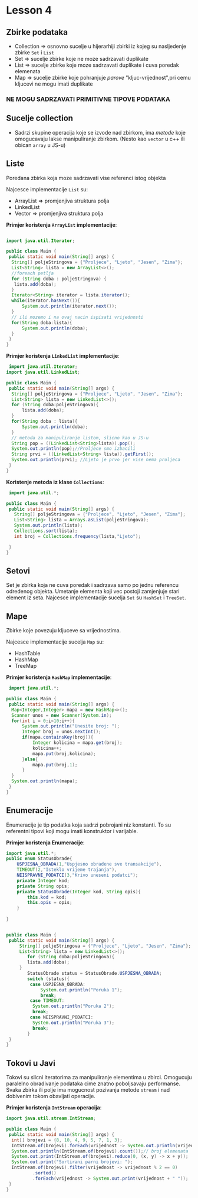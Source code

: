 # Lesson 4

## Zbirke podataka
- Collection => osnovno sucelje u hijerarhiji zbirki iz kojeg su nasljedenje zbirke 
`Set` i `List`
- Set => sucelje zbirke koje ne moze sadrzavati duplikate
- List => sucelje zbirke koje moze sadrzavati duplikate i cuva poredak elemenata
- Map => sucelje zbirke koje pohranjuje _parove_ "kljuc-vrijednost",pri cemu kljucevi
ne mogu imati duplikate

### NE MOGU SADRZAVATI PRIMITIVNE TIPOVE PODATAKA   


## Sucelje collection
- Sadrzi skupine operacija koje se izvode nad zbirkom, ima _metode_
koje omogucavaju lakse manipuliranje zbirkom. (Nesto kao `vector` u c++
 ili obican `array` u JS-u)


## Liste
Poredana zbirka koja moze sadrzavati vise referenci istog objekta

Najcesce implementacije `List` su:
- ArrayList => promjenjiva struktura polja
- LinkedList
- Vector => promjenjiva struktura polja

**Primjer koristenja `ArrayList` implementacije**:

```java

import java.util.Iterator;

public class Main {
 public static void main(String[] args) {
  String[] poljeStringova = {"Proljece", "Ljeto", "Jesen", "Zima"};
  List<String> lista = new ArrayList<>();
  //foreach petlja
  for (String doba : poljeStringova) {
   lista.add(doba);
  }
  Iterator<String> iterator = lista.iterator();
  while(iterator.hasNext()){
      System.out.println(iterator.next());
  }
  // ili mozemo i na ovaj nacin ispisati vrijednosti
  for(String doba:lista){
      System.out.println(doba);
  }
 }
}
```
**Primjer koristenja `LinkedList` implementacije**:

```java
 import java.util.Iterator;
import java.util.LinkedList;

public class Main {
 public static void main(String[] args) {
  String[] poljeStringova = {"Proljece", "Ljeto", "Jesen", "Zima"};
  List<String> lista = new LinkedList<>();
  for (String doba:poljeStringova){
      lista.add(doba);
  }
  for(String doba : lista){
      System.out.println(doba);
  }
  // metoda za manipuliranje listom, slicno kao u JS-u
  String pop = ((LinkedList<String>lista)).pop();
  System.out.println(pop);//Proljece smo izbacili
  String prvi = ((LinkedList<String> lista)).getFirst();
  System.out.println(prvi); //Ljeto je prvo jer vise nema proljeca
 }
}
```
**Koristenje metoda iz klase `Collections`**:

```java
 import java.util.*;

public class Main {
 public static void main(String[] args) {
   String[] poljeStringova = {"Proljece", "Ljeto", "Jesen", "Zima"};
   List<String> lista = Arrays.asList(poljeStringova);
   System.out.println(lista);
   Collections.sort(lista);
   int broj = Collections.frequency(lista,"Ljeto");

 }
}
```

## Setovi
Set je zbirka koja ne cuva poredak i sadrzava samo po jednu referencu odredenog objekta.
Umetanje elementa koji vec postoji zamjenjuje stari element iz seta. Najcesce implementacije
sucelja `Set` su `HashSet` i `TreeSet`.

## Mape
Zbirke koje povezuju kljuceve sa vrijednostima.

Najcesce implementacije sucelja `Map` su:
- HashTable
- HashMap
- TreeMap

**Primjer koristenja `HashMap` implementacije**:

```java
 import java.util.*;

public class Main {
 public static void main(String[] args) {
  Map<Integer,Integer> mapa = new HashMap<>();
  Scanner unos = new Scanner(System.in);
  for(int i = 0;i<10;i++){
      System.out.println("Unesite broj: ");
      Integer broj = unos.nextInt();
      if(mapa.containsKey(broj)){
          Integer kolicina = mapa.get(broj);
          kolicina++;
          mapa.put(broj,kolicina);
      }else{
          mapa.put(broj,1);
      }
  }
  System.out.println(mapa);  
 }
}
```

## Enumeracije
Enumeracije je tip podatka koja sadrzi pobrojani niz konstanti. To su referentni tipovi
koji mogu imati konstruktor i varijable. 

**Primjer koristenja Enumeracije**:
```java
import java.util.*;
public enum StatusObrade{
    USPJESNA_OBRADA(1,"Uspjesno obradene sve transakcije"),
    TIMEOUT(2,"Isteklo vrijeme trajanja"),
    NEISPRAVNI_PODATCI(3,"Krivo uneseni podatci");
    private Integer kod;
    private String opis;
    private StatusObrade(Integer kod, String opis){
        this.kod = kod;
        this.opis = opis;
    }
    
}


public class Main {
 public static void main(String[] args) {
     String[] poljeStringova = {"Proljece", "Ljeto", "Jesen", "Zima"};
     List<String> lista = new LinkedList<>();
        for (String doba:poljeStringova){
        lista.add(doba);
     }
        StatusObrade status = StatusObrade.USPJESNA_OBRADA;
        switch (status){
         case USPJESNA_OBRADA:
             System.out.println("Poruka 1");
             break;
         case TIMEOUT:
          System.out.println("Poruka 2");
          break;
         case NEISPRAVNI_PODATCI:
          System.out.println("Poruka 3");
          break;
        }
 }  
}
```

## Tokovi u Javi
Tokovi su slicni iteratorima za manipuliranje elementima u zbirci. Omogucuju paralelno
obradivanje podataka cime znatno poboljsavaju performanse. Svaka zbirka ili polje ima 
mogucnost pozivanja metode `stream` i nad dobivenim tokom obavljati operacije.

**Primjer koristenja `IntStream` operacija**:

```java
import java.util.stream.IntStream;

public class Main {
 public static void main(String[] args) {
  int[] brojevi = {8, 10, 4, 9, 5, 7, 1, 3};
  IntStream.of(brojevi).forEach(vrijednost -> System.out.println(vrijednost + " "));
  System.out.println(IntStream.of(brojevi).count());// broj elemenata
  System.out.print(IntStream.of(brojevi).reduce(0, (x, y) -> x + y));
  System.out.print("Sortirani parni brojevi: ");
  IntStream.of(brojevi).filter(vrijednost -> vrijednost % 2 == 0)
          .sorted()
          .forEach(vrijednost -> System.out.print(vrijednost + " "));
 }
}
```